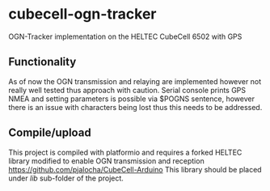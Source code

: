 # cubecell-ogn-tracker
OGN-Tracker implementation on the HELTEC CubeCell 6502 with GPS

## Functionality
As of now the OGN transmission and relaying are implemented however not really well tested thus approach with caution.
Serial console prints GPS NMEA and setting parameters is possible via $POGNS sentence,
however there is an issue with characters being lost thus this needs to be addressed.

## Compile/upload
This project is compiled with platformio and requires a forked HELTEC library
modified to enable OGN transmission and reception https://github.com/pjalocha/CubeCell-Arduino
This library should be placed under <i>lib</i> sub-folder of the project.

